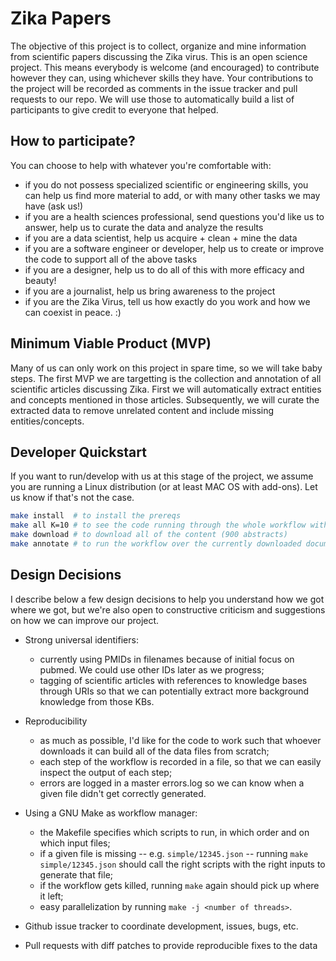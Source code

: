 # Zika Papers

The objective of this project is to collect, organize and mine information from scientific papers discussing the Zika virus. This is an open science project. This means everybody is welcome (and encouraged) to contribute however they can, using whichever skills they have. Your contributions to the project will be recorded as comments in the issue tracker and pull requests to our repo. We will use those to automatically build a list of participants to give credit to everyone that helped.

## How to participate?

You can choose to help with whatever you're comfortable with:
* if you do not possess specialized scientific or engineering skills, you can help us find more material to add, or with many other tasks we may have (ask us!)
* if you are a health sciences professional, send questions you'd like us to answer, help us to curate the data and analyze the results
* if you are a data scientist, help us acquire + clean + mine the data
* if you are a software engineer or developer, help us to create or improve the code to support all of the above tasks
* if you are a designer, help us to do all of this with more efficacy and beauty!
* if you are a journalist, help us bring awareness to the project
* if you are the Zika Virus, tell us how exactly do you work and how we can coexist in peace. :)


## Minimum Viable Product (MVP)

Many of us can only work on this project in spare time, so we will take baby steps. The first MVP we are targetting is the collection and annotation of all scientific articles discussing Zika. First we will automatically extract entities and concepts mentioned in those articles. Subsequently, we will curate the extracted data to remove unrelated content and include missing entities/concepts.


## Developer Quickstart

If you want to run/develop with us at this stage of the project, we assume you are running a Linux distribution (or at least MAC OS with add-ons). Let us know if that's not the case.

```bash
make install  # to install the prereqs
make all K=10 # to see the code running through the whole workflow with only 10 documents at first
make download # to download all of the content (900 abstracts)
make annotate # to run the workflow over the currently downloaded documents
```

## Design Decisions

I describe below a few design decisions to help you understand how we got where we got, but we're also open to constructive criticism and suggestions on how we can improve our project.

* Strong universal identifiers: 
  * currently using PMIDs in filenames because of initial focus on pubmed. We could use other IDs later as we progress;
  * tagging of scientific articles with references to knowledge bases through URIs so that we can potentially extract more background knowledge from those KBs.

* Reproducibility
  * as much as possible, I'd like for the code to work such that whoever downloads it can build all of the data files from scratch;
  * each step of the workflow is recorded in a file, so that we can easily inspect the output of each step;
  * errors are logged in a master errors.log so we can know when a given file didn't get correctly generated.

* Using a GNU Make as workflow manager:
  * the Makefile specifies which scripts to run, in which order and on which input files;
  * if a given file is missing -- e.g. `simple/12345.json` -- running `make simple/12345.json` should call the right scripts with the right inputs to generate that file;
  * if the workflow gets killed, running `make` again should pick up where it left;
  * easy parallelization by running `make -j <number of threads>`.

* Github issue tracker to coordinate development, issues, bugs, etc.

* Pull requests with diff patches to provide reproducible fixes to the data


